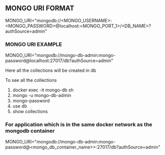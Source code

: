 ## MONGO URI FORMAT

MONGO_URI="mongodb://<MONGO_USERNAME>:<MONGO_PASSWORD>@localhost:<MONGO_PORT_1>/<DB_NAME>?authSource=admin"

### MONGO URI EXAMPLE

MONGO_URI="mongodb://mongo-db-admin:mongo-password@localhost:27017/db?authSource=admin"

Here all the collections will be created in db

To see all the collections

1.  docker exec -it mongo-db sh
2.  mongo -u mongo-db-admin
3.  mongo-password
4.  use db
5.  show collections

### For application which is in the same docker network as the mongodb container

MONGO_URI="mongodb://mongo-db-admin:mongo-password@<mongo_db_container_name>>:27017/db?authSource=admin"